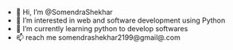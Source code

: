 - 👋 Hi, I’m @SomendraShekhar
- 👀 I’m interested in web and software development using Python
- 🌱 I’m currently learning python to develop softwares
- 📫 reach me somendrashekhar2199@gmail@.com

<!---
SomendraShekhar/SomendraShekhar is a ✨ special ✨ repository because its `README.md` (this file) appears on your GitHub profile.
You can click the Preview link to take a look at your changes.
--->
